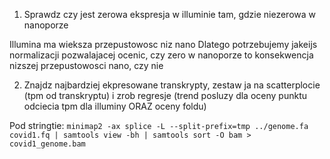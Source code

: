  1. Sprawdz czy jest zerowa ekspresja w illuminie tam, gdzie niezerowa w nanoporze

Illumina ma wieksza przepustowosc niz nano
Dlatego potrzebujemy jakeijs normalizacji pozwalajacej ocenic, czy zero w nanoporze to konsekwencja nizszej przepustowosci nano, czy nie

2. Znajdz najbardziej ekpresowane transkrypty, zestaw ja na scatterplocie (tpm od transkryptu) i zrob regresje
(trend posluzy dla oceny punktu odciecia tpm dla illuminy ORAZ oceny foldu)

Pod stringtie:
`minimap2 -ax splice -L --split-prefix=tmp ../genome.fa covid1.fq | samtools view -bh | samtools sort -O bam > covid1_genome.bam`


 
